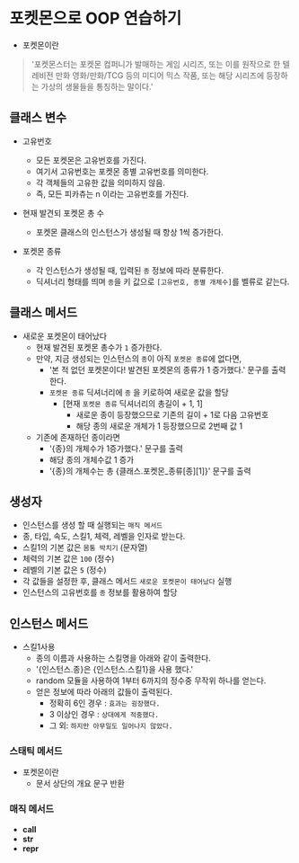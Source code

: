 # 포켓몬으로 OOP 연습하기

- 포켓몬이란
> '포켓몬스터는 포켓몬 컴퍼니가 발매하는 게임 시리즈, 또는 이를 원작으로 한 텔레비전 만화 영화/만화/TCG 등의 미디어 믹스 작품, 또는 해당 시리즈에 등장하는 가상의 생물들을 통칭하는 말이다.'

## 클래스 변수
- 고유번호
  - 모든 포켓몬은 고유번호를 가진다.
  - 여기서 고유번호는 포켓몬 종별 고유번호를 의미한다.
  - 각 객체들의 고유한 값을 의미하지 않음.
  - 즉, 모든 피카츄는 n 이라는 고유번호를 가진다.
  
- 현재 발견되 포켓몬 총 수
  - 포켓몬 클래스의 인스턴스가 생성될 때 항상 1씩 증가한다.
  
- 포켓몬 종류
  - 각 인스턴스가 생성될 때, 입력된 `종` 정보에 따라 분류한다.
  - 딕셔너리 형태를 띄며 `종`을 키 값으로 `[고유번호, 종별 개체수]`를 벨류로 같는다.

## 클래스 메서드
- 새로운 포켓몬이 태어났다
  - 현재 발견된 포켓몬 총수가 `1` 증가한다.
  - 만약, 지금 생성되는 인스턴스의 `종`이 아직 `포켓몬 종류`에 없다면, 
    - '본 적 없던 포켓몬이다! 발견된 포켓몬의 종류가 1 증가했다.' 문구를 출력한다.
    - `포켓몬 종류` 딕셔너리에 `종` 을 키로하여 새로운 값을 할당
      - [현재 `포켓몬 종류` 딕셔너리의 총길이 + 1, 1]
        - 새로운 종이 등장했으므로 기존의 길이 + 1로 다음 고유번호
        - 해당 종의 새로운 개체가 1 등장했으므로 2번째 값 1
  - 기존에 존재하던 종이라면
    - '{종}의 개체수가 1증가했다.' 문구를 출력
    - 해당 종의 개체수값 1 증가
    - '{종}의 개체수는 총 {클래스.포켓몬_종류[종][1]}' 문구를 출력

## 생성자
  - 인스턴스를 생성 할 때 실행되는 `매직 메서드`
  - 종, 타입, 속도, 스킬1, 체력, 레벨을 인자로 받는다.
  - 스킬1의 기본 값은 `몸통 박치기` (문자열)
  - 체력의 기본 값은 `100` (정수)
  - 레벨의 기본 값은 `5` (정수)
  - 각 값들을 설정한 후, 클래스 메서드 `새로운 포켓몬이 태어났다` 실행
  - 인스턴스의 고유번호를 `종` 정보를 활용하여 할당


## 인스턴스 메서드
- 스킬1사용
  - 종의 이름과 사용하는 스킬명을 아래와 같이 출력한다.
  - '{인스턴스.종}은 {인스턴스.스킬1}을 사용 했다.'
  - random 모듈을 사용하여 1부터 6까지의 정수중 무작위 하나를 얻는다.
  - 얻은 정보에 따라 아래의 값들이 출력된다.
    - 정확히 6인 경우 : `효과는 굉장했다.`
    - 3 이상인 경우 : `상대에게 적중했다.`
    - 그 외: `하지만 아무일도 일어나지 않았다.`

### 스태틱 메서드
- 포켓몬이란
  - 문서 상단의 개요 문구 반환

### 매직 메서드
- __call__
- __str__
- __repr__